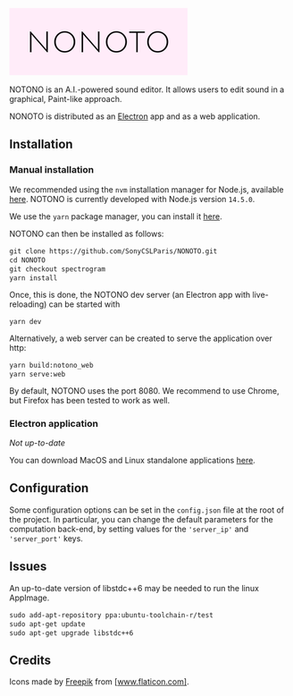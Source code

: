 ![alt text](nonoto_logo.png)

NOTONO is an A.I.-powered sound editor. It allows users to edit sound in a graphical, Paint-like approach.

NONOTO is distributed as an [Electron](https://electronjs.org/) app and as a web application.

## Installation

### Manual installation

We recommended using the `nvm` installation manager for Node.js, available
[here](https://github.com/nvm-sh/nvm#installing-and-updating).
NOTONO is currently developed with Node.js version `14.5.0`.

We use the `yarn` package manager, you can install it [here](https://classic.yarnpkg.com/fr/docs/install/).

NOTONO can then be installed as follows:

```
git clone https://github.com/SonyCSLParis/NONOTO.git
cd NONOTO
git checkout spectrogram
yarn install
```

Once, this is done, the NOTONO dev server (an Electron app with live-reloading) can be started with
```
yarn dev
```

Alternatively, a web server can be created to serve the application over http:
```
yarn build:notono_web
yarn serve:web
```
By default, NOTONO uses the port 8080.
We recommend to use Chrome, but Firefox has been tested to work as well.

### Electron application
*Not up-to-date*

You can download MacOS and Linux standalone applications
[here](https://github.com/SonyCSLParis/NONOTO/releases).

## Configuration

Some configuration options can be set in the `config.json` file at the root of the project.
In particular, you can change the default parameters for the computation back-end, by setting values
for the `'server_ip'` and `'server_port'` keys.

## Issues
An up-to-date version of libstdc++6 may be needed to run the linux AppImage.
```
sudo add-apt-repository ppa:ubuntu-toolchain-r/test
sudo apt-get update
sudo apt-get upgrade libstdc++6
```

## Credits

Icons made by [Freepik](https://www.flaticon.com/authors/freepik) from [www.flaticon.com].
